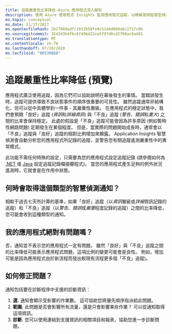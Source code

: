 ```yaml
---
title: 追蹤嚴重性比率降低-Azure 應用程式深入解析
description: 使用 Azure 應用程式 Insights 監視應用程式追蹤，以瞭解使用智慧型偵測的追蹤遙測中不尋常的模式。
ms.topic: conceptual
ms.date: 11/27/2017
ms.openlocfilehash: 2b27860adfc1652b58fe9c51d4d0b0a6c271fc0b
ms.sourcegitcommit: 3543d3b4f6c6f496d22ea5f97d8cd2700ac9a481
ms.translationtype: MT
ms.contentlocale: zh-TW
ms.lasthandoff: 07/20/2020
ms.locfileid: "86539868"
---
```

# <a name="degradation-in-trace-severity-ratio-preview"></a>追蹤嚴重性比率降低 (預覽)

應用程式廣泛使用追蹤，因為它們可以協助說明在幕後發生的事情。 當錯誤發生時，追蹤可提供導致不良狀態事件的順序很重要的可見性。 雖然追蹤通常非結構化，但可以從中具體學到一件事 - 其嚴重性層級。 在應用程式的穩定狀態中，我們會預期「良好」追蹤 (*資訊*和*詳細資訊*) 與「不良」追蹤 (*警告*、*錯誤*和*重大*) 之間的比率會保持穩定。 此處的假設是「不良」追蹤可能會因為許多原因 (例如暫時性網路問題) 定期發生在某個程度。 但是，當實際的問題開始成長時，通常會以「不良」追蹤與「良好」追蹤的相對比例增加來顯露。 Application Insights 智慧偵測會自動分析您的應用程式所記錄的追蹤，並警告您有關追蹤遙測嚴重性中的異常模式。

此功能不需任何特殊的設定，只需要為您的應用程式設定追蹤記錄 (請參閱如何為 [.NET](./asp-net-trace-logs.md) 或 [Java](./java-trace-logs.md) 設定追蹤記錄檔接聽程式)。 當您的應用程式產生足夠的例外狀況遙測時，它就會是在作用中狀態。

## <a name="when-would-i-get-this-type-of-smart-detection-notification"></a>何時會取得這個類型的智慧偵測通知？
相較于過去七天所計算的基準，如果「良好」追蹤（以*資訊*層級或*詳細*資訊記錄的追蹤）和「不良」追蹤（以*警告*、*錯誤*或*嚴重*程度記錄的追蹤）之間的比率降低，您可能會收到這種類型的通知。

## <a name="does-my-app-definitely-have-a-problem"></a>我的應用程式絕對有問題嗎？
否，通知並不表示您的應用程式一定有問題。 雖然「良好」與「不良」追蹤之間的比率降低可能表示應用程式問題，這項比例的變更可能會是良性。 例如，增加可能是因為應用程式由於新流程而發出較現有流程更多個「不良」追蹤)。

## <a name="how-do-i-fix-it"></a>如何修正問題？
通知包括要在診斷程序中支援的診斷資訊：
1. **選.** 通知會顯示受影響的作業數。 這可協助您將優先順序指派給此問題。
2. **範圍.** 此問題是否會影響所有流量，還是只會影響某些作業？ 可以從通知取得這項資訊。
3. **診斷.** 您可以使用連結到支援資訊的相關項目和報表，協助您進一步診斷問題。
